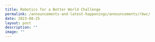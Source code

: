 ```yaml
---
title: Robotics for a Better World Challenge
permalink: /announcements-and-latest-happenings/announcements/rbwc/
date: 2023-08-25
layout: post
description: ""
image: ""
---
```

